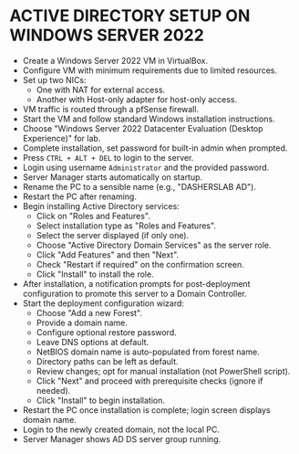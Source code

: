 # ACTIVE DIRECTORY SETUP ON WINDOWS SERVER 2022


- Create a Windows Server 2022 VM in VirtualBox.
- Configure VM with minimum requirements due to limited resources.
- Set up two NICs:
  - One with NAT for external access.
  - Another with Host-only adapter for host-only access.
- VM traffic is routed through a pfSense firewall.
- Start the VM and follow standard Windows installation instructions.
- Choose "Windows Server 2022 Datacenter Evaluation (Desktop Experience)" for lab.
- Complete installation, set password for built-in admin when prompted.
- Press ` CTRL + ALT + DEL ` to login to the server.
- Login using username `Administrator` and the provided password.
- Server Manager starts automatically on startup.
- Rename the PC to a sensible name (e.g., "DASHERSLAB AD").
- Restart the PC after renaming.
- Begin installing Active Directory services:
  - Click on "Roles and Features".
  - Select installation type as "Roles and Features".
  - Select the server displayed (if only one).
  - Choose "Active Directory Domain Services" as the server role.
  - Click "Add Features" and then "Next".
  - Check "Restart if required" on the confirmation screen.
  - Click "Install" to install the role.
- After installation, a notification prompts for post-deployment configuration to promote this server to a Domain Controller.
- Start the deployment configuration wizard:
  - Choose "Add a new Forest".
  - Provide a domain name.
  - Configure optional restore password.
  - Leave DNS options at default.
  - NetBIOS domain name is auto-populated from forest name.
  - Directory paths can be left as default.
  - Review changes; opt for manual installation (not PowerShell script).
  - Click "Next" and proceed with prerequisite checks (ignore if needed).
  - Click "Install" to begin installation.
- Restart the PC once installation is complete; login screen displays domain name.
- Login to the newly created domain, not the local PC.
- Server Manager shows AD DS server group running.
